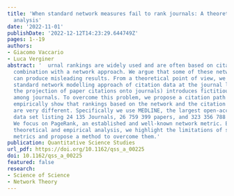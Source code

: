 ```yaml
---
title: 'When standard network measures fail to rank journals: A theoretical and empirical
  analysis'
date: '2022-11-01'
publishDate: '2022-12-12T14:23:29.644749Z'
pages: 1--19
authors:
- Giacomo Vaccario
- Luca Verginer
abstract: '  urnal rankings are widely used and are often based on citation data in
  combination with a network approach. We argue that some of these network-based rankings
  can produce misleading results. From a theoretical point of view, we show that the
  standard network modelling approach of citation data at the journal level (i.e.,
  the projection of paper citations onto journals) introduces fictitious relations
  among journals. To overcome this problem, we propose a citation path approach, and
  empirically show that rankings based on the network and the citation path approach
  are very different. Specifically we use MEDLINE, the largest open-access bibliometric
  data set listing 24 135 Journals, 26 759 399 papers, and 323 356 788 citations.
  We focus on PageRank, an established and well-known network metric. Based on our
  theoretical and empirical analysis, we highlight the limitations of standard network
  metrics and propose a method to overcome them.'
publication: Quantitative Science Studies
url_pdf: https://doi.org/10.1162/qss_a_00225
doi: 10.1162/qss_a_00225
featured: false
research:
- Science of Science
- Network Theory
---
```

